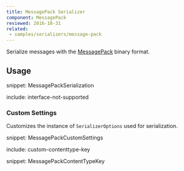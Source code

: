 ```yaml
---
title: MessagePack Serializer
component: MessagePack
reviewed: 2016-10-31
related:
 - samples/serializers/message-pack
---
```


Serialize messages with the [MessagePack](http://msgpack.org/) binary format.


## Usage

snippet: MessagePackSerialization

include: interface-not-supported


### Custom Settings

Customizes the instance of `SerializerOptions` used for serialization.

snippet: MessagePackCustomSettings


include: custom-contenttype-key

snippet: MessagePackContentTypeKey


